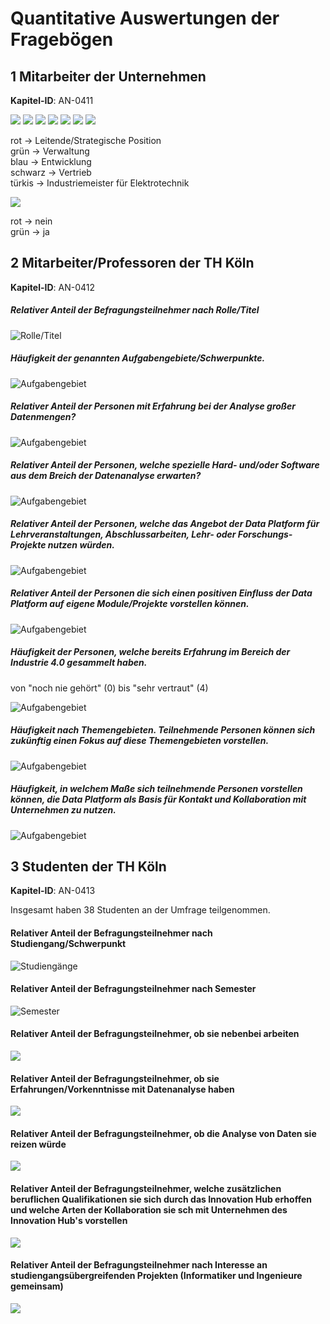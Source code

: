 # Quantitative Auswertungen der Fragebögen

## 1 Mitarbeiter der Unternehmen
**Kapitel-ID**: <a name="AN-0411">AN-0411</a>

![](https://github.com/pschm/am-lastenheft-ss20/blob/master/lastenheft/img/FrageUnternehmen1.png)
![](https://github.com/pschm/am-lastenheft-ss20/blob/master/lastenheft/img/FrageUnternehmen2.png)
![](https://github.com/pschm/am-lastenheft-ss20/blob/master/lastenheft/img/FrageUnternehmen3.png)
![](https://github.com/pschm/am-lastenheft-ss20/blob/master/lastenheft/img/FrageUnternehmen4.png)
![](https://github.com/pschm/am-lastenheft-ss20/blob/master/lastenheft/img/FrageUnternehmen5.png)
![](https://github.com/pschm/am-lastenheft-ss20/blob/master/lastenheft/img/FrageUnternehmen6.png)
![](https://github.com/pschm/am-lastenheft-ss20/blob/master/lastenheft/img/FrageUnternehmenPcaUnternehmenPositionen.png)

rot -> Leitende/Strategische Position  
grün -> Verwaltung  
blau -> Entwicklung  
schwarz -> Vertrieb  
türkis -> Industriemeister für Elektrotechnik

![](https://github.com/pschm/am-lastenheft-ss20/blob/master/lastenheft/img/FrageUnternehmenPcaUnternehmenAufgabenbereich.png)

rot -> nein  
grün -> ja


## 2 Mitarbeiter/Professoren der TH Köln
**Kapitel-ID**: <a name="AN-0412">AN-0412</a>

##### Relativer Anteil der Befragungsteilnehmer nach Rolle/Titel
![Rolle/Titel](../../img/umfrage-prof-wma-001.png)

##### Häufigkeit der genannten Aufgabengebiete/Schwerpunkte.
![Aufgabengebiet](../../img/umfrage-prof-wma-002.png)

##### Relativer Anteil der Personen mit Erfahrung bei der Analyse großer Datenmengen?
![Aufgabengebiet](../../img/umfrage-prof-wma-003.png)

##### Relativer Anteil der Personen, welche spezielle Hard- und/oder Software aus dem Breich der Datenanalyse erwarten?
![Aufgabengebiet](../../img/umfrage-prof-wma-004.png)

##### Relativer Anteil der Personen, welche das Angebot der Data Platform für Lehrveranstaltungen, Abschlussarbeiten, Lehr- oder Forschungs-Projekte nutzen würden.
![Aufgabengebiet](../../img/umfrage-prof-wma-005.png)

##### Relativer Anteil der Personen die sich einen positiven Einfluss der Data Platform auf eigene Module/Projekte vorstellen können.
![Aufgabengebiet](../../img/umfrage-prof-wma-006.png)

##### Häufigkeit der Personen, welche bereits Erfahrung im Bereich der Industrie 4.0 gesammelt haben. 
von "noch nie gehört" (0) bis "sehr vertraut" (4)

![Aufgabengebiet](../../img/umfrage-prof-wma-007.png)

##### Häufigkeit nach Themengebieten. Teilnehmende Personen können sich zukünftig einen Fokus auf diese Themengebieten vorstellen.
![Aufgabengebiet](../../img/umfrage-prof-wma-008.png)

##### Häufigkeit, in welchem Maße sich teilnehmende Personen vorstellen können, die Data Platform als Basis für Kontakt und Kollaboration mit Unternehmen zu nutzen. 
![Aufgabengebiet](../../img/umfrage-prof-wma-009.png)

## 3 Studenten der TH Köln
**Kapitel-ID**: <a name="AN-0412">AN-0413</a>

Insgesamt haben 38 Studenten an der Umfrage teilgenommen. 

#### Relativer Anteil der Befragungsteilnehmer nach Studiengang/Schwerpunkt
![Studiengänge](../../img/StudentenFrage1.JPG)

#### Relativer Anteil der Befragungsteilnehmer nach Semester
![Semester](../../img/StudentenFrage2.JPG)

#### Relativer Anteil der Befragungsteilnehmer, ob sie nebenbei arbeiten
![](../../img/StudentenFrage3.JPG)

#### Relativer Anteil der Befragungsteilnehmer, ob sie Erfahrungen/Vorkenntnisse mit Datenanalyse haben
![](../../img/StudentenFrage4.JPG)

#### Relativer Anteil der Befragungsteilnehmer, ob die Analyse von Daten sie reizen würde
![](../../img/StudentenFrage5.JPG)

#### Relativer Anteil der Befragungsteilnehmer, welche zusätzlichen beruflichen Qualifikationen sie sich durch das Innovation Hub erhoffen und welche Arten der Kollaboration sie sch mit Unternehmen des Innovation Hub's vorstellen
![](../../img/StudentenFrage6.JPG)

#### Relativer Anteil der Befragungsteilnehmer nach Interesse an studiengangsübergreifenden Projekten (Informatiker und Ingenieure gemeinsam)
![](../../img/StudentenFrage7.JPG)
